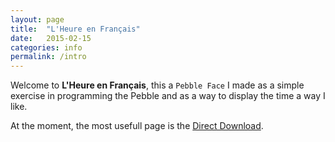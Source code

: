 ```yaml
---
layout: page
title:  "L'Heure en Français"
date:   2015-02-15
categories: info
permalink: /intro
---
```


Welcome to __L'Heure en Français__, this a `Pebble Face` I made as a simple exercise in programming the Pebble and as a way to display the time a way I like.

At the moment, the most usefull page is the [Direct Download][ddwnload].


[ddwnload]: /directdownload.html